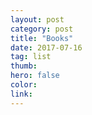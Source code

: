 ```yaml
---
layout: post
category: post
title: "Books"
date: 2017-07-16
tag: list
thumb: 
hero: false
color: 
link: 
---
```


<div id="books"></div>

<script>
    var getElemsByTagName = (el, name) => [].slice.call(
        el.getElementsByTagName(name))

    var url = "https://www.goodreads.com/review/list?key=nYbWWcKi6ukB6HsRTnVZHQ&v=2&id=22590268&shelf=72965815&per_page=20"

    fetch(url, { mode: 'cors' })
        .then(response => response.text())
        .then(text => (new window.DOMParser()).parseFromString(text, "text/xml"))
        .then(xml => {
            var reviewHtml = getElemsByTagName(xml, 'review').map(review => {
                var book = getElemsByTagName(review, 'book')[0]
                var image_url = getElemsByTagName(book, 'image_url')[0].innerHTML
                var title = getElemsByTagName(book, 'title')[0].innerHTML

                return `
                <div class="grid-item">
                    <img src="${image_url}" />
                    <h1>${title}</h1>
                </div>
                `
            })

            console.log(reviewHtml)

            var html = reviewHtml.join(' ')
            document.getElementById('books').innerHTML = html
            // document.body.innerHTML = html
        })
</script>
